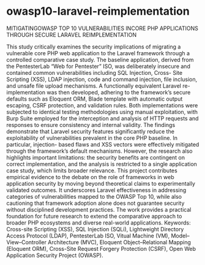 # owasp10-laravel-reimplementation
MITIGATINGOWASP TOP 10 VULNERABILITIES INCORE PHP APPLICATIONS THROUGH SECURE LARAVEL REIMPLEMENTATION

This study critically examines the security implications of migrating a vulnerable core PHP
web application to the Laravel framework through a controlled comparative case study. The
baseline application, derived from the PentesterLab “Web for Pentester” ISO, was
deliberately insecure and contained common vulnerabilities including SQL Injection, Cross- Site Scripting (XSS), LDAP injection, code and command injection, file inclusion, and unsafe
file upload mechanisms. A functionally equivalent Laravel re-implementation was then
developed, adhering to the framework’s secure defaults such as Eloquent ORM, Blade
template with automatic output escaping, CSRF protection, and validation rules. Both
implementations were subjected to identical testing methodologies using manual
exploitation, with Burp Suite employed for the interception and analysis of HTTP requests
and responses to ensure consistency and internal validity. 
The findings demonstrate that Laravel security features significantly reduce the
exploitability of vulnerabilities prevalent in the core PHP baseline. In particular, injection- based flaws and XSS vectors were effectively mitigated through the framework’s default
mechanisms. However, the research also highlights important limitations: the security
benefits are contingent on correct implementation, and the analysis is restricted to a single
application case study, which limits broader relevance. 
This project contributes empirical evidence to the debate on the role of frameworks in web
application security by moving beyond theoretical claims to experimentally validated
outcomes. It underscores Laravel effectiveness in addressing categories of vulnerabilities
mapped to the OWASP Top 10, while also cautioning that framework adoption alone does
not guarantee security without disciplined development practices. The work provides a
practical foundation for future research to extend the comparative approach to broader
PHP ecosystems and diverse real-world applications. Keywords: Cross-site Scripting (XSS), SQL Injection (SQLi), Lightweight Directory Access
Protocol (LDAP), PentesterLab ISO, Vitual Machine (VM), Model–View–Controller
Architecture (MVC), Eloquent Object–Relational Mapping (Eloquent ORM), Cross-Site
Request Forgery Protection (CSRF), Open Web Application Security Project (OWASP).
